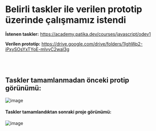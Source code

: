 # Belirli taskler ile verilen prototip üzerinde çalışmamız istendi

**İstenen taskler:** https://academy.patika.dev/courses/javascript/odev1

**Verilen prototip:** https://drive.google.com/drive/folders/1lghWp2-iPxySOsYxTYoE-mIvvC2waI3g

<br><br>


## Taskler tamamlanmadan önceki protip görünümü: 
![image](https://github.com/elifbeyzatok00/Kodluyoruz/assets/102792446/fa701ab4-c047-4495-8c68-6575e8db90c3)

#### Taskler tamamlandıktan sonraki proje görünümü: 
![image](https://github.com/elifbeyzatok00/Kodluyoruz/assets/102792446/8d6fc76a-7410-459b-a8b9-d85a4e7a2c8b)





